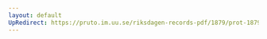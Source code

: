 ```yaml
---
layout: default
UpRedirect: https://pruto.im.uu.se/riksdagen-records-pdf/1879/prot-1879--ak--034/prot-1879--ak--034_003.pdf
---
```


